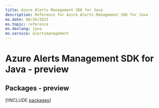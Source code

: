 ```yaml
---
title: Azure Alerts Management SDK for Java
description: Reference for Azure Alerts Management SDK for Java
ms.date: 08/26/2025
ms.topic: reference
ms.devlang: java
ms.service: alertsmanagement
---
```

# Azure Alerts Management SDK for Java - preview
## Packages - preview
[!INCLUDE [packages](alerts-management-index.md)]